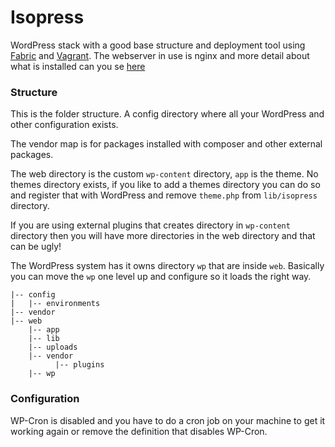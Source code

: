 Isopress
========

WordPress stack with a good base structure and deployment tool using [Fabric](http://www.fabfile.org/en/latest/) and [Vagrant](http://www.vagrantup.com/). The webserver in use is nginx and more detail about what is installed can you se [here](https://github.com/frozzare/isodev)

### Structure

This is the folder structure. A config directory where all your WordPress and other configuration exists.

The vendor map is for packages installed with composer and other external packages.

The web directory is the custom `wp-content` directory, `app` is the theme. No themes directory exists, if you like to add a themes directory you can do so and register that with WordPress and remove `theme.php` from `lib/isopress` directory.

If you are using external plugins that creates directory in `wp-content` directory then you will have more directories in the web directory and that can be ugly!

The WordPress system has it owns directory `wp` that are inside `web`. Basically you can move the `wp` one level up and configure so it loads the right way. 

```
|-- config
|   |-- environments
|-- vendor
|-- web
	|-- app
	|-- lib
	|-- uploads
	|-- vendor
		  |-- plugins
	|-- wp
```

### Configuration

WP-Cron is disabled and you have to do a cron job on your machine to get it working again or remove the definition that disables WP-Cron.